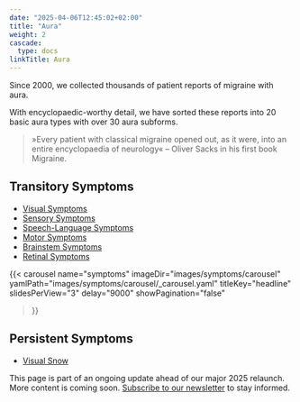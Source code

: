 ```yaml
---
date: "2025-04-06T12:45:02+02:00"
title: "Aura"
weight: 2
cascade:
  type: docs
linkTitle: Aura
---
```





Since 2000, we collected thousands of patient reports of migraine with aura.

With encyclopaedic-worthy detail, we have sorted these reports into 20 basic aura types with over 30 aura subforms.

> »Every patient with classical migraine opened out, as it were, into an entire encyclopaedia of neurology«
    – Oliver Sacks in his first book Migraine.



## Transitory Symptoms

- [Visual Symptoms](visual)
- [Sensory Symptoms](sensory)
- [Speech-Language Symptoms](speech-language)
- [Motor Symptoms](motor)
- [Brainstem Symptoms](brainstem)
- [Retinal Symptoms](retinal)



{{< carousel
  name="symptoms"
  imageDir="images/symptoms/carousel"
  yamlPath="images/symptoms/carousel/_carousel.yaml"
  titleKey="headline"
  slidesPerView="3"
  delay="9000"
  showPagination="false"
>}}


## Persistent Symptoms

- [Visual Snow](persistent-symptoms)

This page is part of an ongoing update ahead of our major 2025 relaunch.
More content is coming soon. [Subscribe to our newsletter](/contact/#newsletter) to stay informed.


<!-- ---
date: "2025-04-06T12:45:02+02:00"
title: "Transitory and Persitent Symptoms"
weight: 1
linkTitle: Symptoms
sidebar:
  exclude: true
---

Since 2000, we collected thousands of patient reports of migraine with aura.

With encyclopaedic-worthy detail, we have sorted these reports into 20 basic aura types with over 30 aura subforms.

> »Every patient with classical migraine opened out, as it were, into an entire encyclopaedia of neurology«
	    – Oliver Sacks in his book Migraine.

## Transitory Symptoms

### Body Image Disturbances

![](/images/body-size-disturbances-alice-im-wonderland.png)

### Anomic aphasia

"_I KNOW I have some form of aphasia, too, before the onset of the migraine. It's very irritating for people to have to try and complete my sentences for me. Example: 'Erica, could you make sure the milk gets put back into the....the....oh, it's a simple word, you know what I mean....(exasperated sounds)' 'Mom, do you mean 'refrigerator'?' 'YES!, that's the word I was searching for!' 'Daaaaad, mom's acting really weird again!'_"   
(Anne Buede, Newsgroups: alt.support.headaches.migraine, Subject: anyone "manic" before a migraine?, February 17, 1998)

"_I was just reminded by someone who loves me very much: P that it gets even stranger than I just described: Me: 'Honey, could you....um....you know, (here I begin to make lifting motions with my arms), could you do that thing....that movement where you ...do something....to the milk... so that it gets into the refrigerator?' Erica: 'Mom , do you want me to 'pick up' the milk?' Me: 'Yes'! Erica: 'Daaaaad! Are you sure it's safe to let Mom out of the house...?'_"   
(Anne Buede, Newsgroups: alt.support.headaches.migraine, Subject: anyone "manic" before a migraine?, February 17, 1998)



### Fortification

<div style="text-align: center;">
  <figure style="display: inline-block; margin: 0 auto;">
    <img
      src="/images/Roger_Heaton_Migraine_Images_1992Small_en.jpg"
      class="img"
      style="width:350px; height:auto;"
      alt="Entry to Migraine Art Competition" />
    <figcaption style="font-size: 0.8em; margin-top: 0.5em;">
        Entry to art contest Migraine Images, 1992. © 2007 GlaxoSmithKline </figcaption>
  </figure>
</div>



### Visual Illusion


<div style="text-align: center;">
  <figure style="display: inline-block; margin: 0 auto;">
    <img
      src="/images/Glaxo-H03_en.jpg"
      class="img"
      style="width:350px; height:auto;"
      alt="Entry to Migraine Art Competition" />
    <figcaption style="font-size: 0.8em; margin-top: 0.5em;">
        Visual illusion of diplopia. © 2007 GlaxoSmithKline </figcaption>
  </figure>
</div>

In contrast to a visual hallucination which is defined as a visual perception that is not associated with external visual stimuli, a visual illusion is a distortion or modification of a real visual image (Pelak and Liu, 2004). The following webpages will provide examples from the medical literature and from migraine sufferers' self-reports in the internet for various types of visual illusions that may occur as visual migraine aura symptoms.

### Mosaic vision

<div style="display: flex; justify-content: space-between; align-items: flex-start; text-align: center;">
  <figure style="margin: 0; max-width: 48%;">
    <img
      src="/images/mosaic-aura.jpg"
      class="img"
      style="width: 100%; height: auto;"
      alt="Entry to Migraine Art Competition" />
    <figcaption style="font-size: 0.8em; margin-top: 0.5em;">
      clamhead, Migraine, 2007. © 2007 clamhead
    </figcaption>
  </figure>

  <figure style="margin: 0; max-width: 48%;">
    <img
      src="/images/Migraine_Art_Mosaic_Illusion_en.jpeg"
      class="img"
      style="width: 100%; height: auto;"
      alt="Entry to Migraine Art Competition" />
    <figcaption style="font-size: 0.8em; margin-top: 0.5em;">
      Migraine Art: Mosaic illusion. © 2007 Migraine Action Association and Boehringer Ingelheim
    </figcaption>
  </figure>
</div>



## Persitent Symptoms

### Visual Snow


This page is part of an ongoing update ahead of our major 2025 relaunch.
More content is coming soon. [Subscribe to our newsletter](/contact/#newsletter) to stay informed. -->
